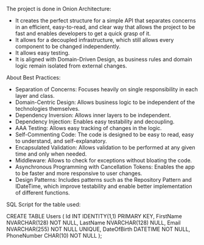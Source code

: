The project is done in Onion Architecture:
- It creates the perfect structure for a simple API that separates concerns in an efficient, easy-to-read, and clear way that allows the project to be fast and enables developers to get a quick grasp of it.
- It allows for a decoupled infrastructure, which still allows every component to be changed independently.
- It allows easy testing.
- It is aligned with Domain-Driven Design, as business rules and domain logic remain isolated from external changes.

About Best Practices:
- Separation of Concerns: Focuses heavily on single responsibility in each layer and class.
- Domain-Centric Design: Allows business logic to be independent of the technologies themselves.
- Dependency Inversion: Allows inner layers to be independent.
- Dependency Injection: Enables easy testability and decoupling.
- AAA Testing: Allows easy tracking of changes in the logic.
- Self-Commenting Code: The code is designed to be easy to read, easy to understand, and self-explanatory.
- Encapsulated Validation: Allows validation to be performed at any given time and only when needed.
- Middleware: Allows to check for exceptions without bloating the code.
- Asynchronous Programming with Cancellation Tokens: Enables the app to be faster and more responsive to user changes.
- Design Patterns: Includes patterns such as the Repository Pattern and IDateTime, which improve testability and enable better implementation of different functions.


SQL Script for the table used:

CREATE TABLE Users (
    Id INT IDENTITY(1,1) PRIMARY KEY,
    FirstName NVARCHAR(128) NOT NULL,
    LastName NVARCHAR(128) NULL,
    Email NVARCHAR(255) NOT NULL UNIQUE,
    DateOfBirth DATETIME NOT NULL,
    PhoneNumber CHAR(10) NOT NULL
);
